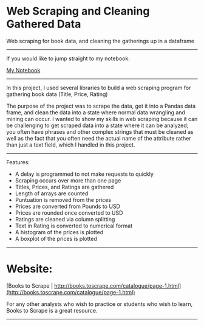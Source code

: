 # Web Scraping and Cleaning Gathered Data
Web scraping for book data, and cleaning the gatherings up in a dataframe

***
If you would like to jump straight to my notebook:

[My Notebook](#Web-Scraping-and-Cleaning-Gathered-Data/blob/main/Selenium%20Practice.ipynb)
***

In this project, I used several libraries to build a web scraping program for gathering book data (Title, Price, Rating)

The purpose of the project was to scrape the data, get it into a Pandas data frame, and clean the data into a state where normal data wrangling and mining can occur. I wanted to show my skills in web scraping because it can be challenging to get scraped data into a state where it can be analyzed; you often have phrases and other complex strings that must be cleaned as well as the fact that you often need the actual name of the attribute rather than just a text field, which I handled in this project.

***

Features:

* A delay is programmed to not make requests to quickly
* Scraping occurs over more than one page
* Titles, Prices, and Ratings are gathered
* Length of arrays are counted
* Puntuation is removed from the prices
* Prices are converted from Pounds to USD
* Prices are rounded once converted to USD
* Ratings are cleaned via column splitting
* Text in Rating is converted to numerical format
* A histogram of the prices is plotted
* A boxplot of the prices is plotted

***

# Website:

[Books to Scrape | http://books.toscrape.com/catalogue/page-1.html](http://books.toscrape.com/catalogue/page-1.html)

For any other analysts who wish to practice or students who wish to learn, Books to Scrape is a great resource.
***
